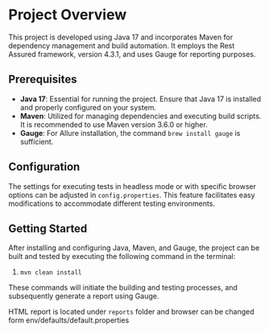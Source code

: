 # Project Overview

This project is developed using Java 17 and incorporates Maven for dependency management and build automation. It employs the Rest Assured framework, version 4.3.1, and uses Gauge for reporting purposes.

## Prerequisites

- **Java 17**: Essential for running the project. Ensure that Java 17 is installed and properly configured on your system.
- **Maven**: Utilized for managing dependencies and executing build scripts. It is recommended to use Maven version 3.6.0 or higher.
- **Gauge**: For Allure installation, the command `brew install gauge` is sufficient.

## Configuration

The settings for executing tests in headless mode or with specific browser options can be adjusted in `config.properties`. This feature facilitates easy modifications to accommodate different testing environments.

## Getting Started

After installing and configuring Java, Maven, and Gauge, the project can be built and tested by executing the following command in the terminal:

1. `mvn clean install`

These commands will initiate the building and testing processes, and subsequently generate a report using Gauge.

HTML report is located under `reports` folder and browser can be changed form env/defaults/default.properties 
